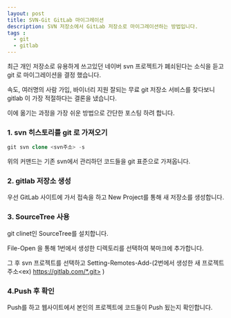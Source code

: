 ```yaml
---
layout: post
title: SVN-Git GitLab 마이그레이션
description: SVN 저장소에서 GitLab 저장소로 마이그레이션하는 방법입니다.
tags :
  - git
  - gitlab
---
```


최근 개인 저장소로 유용하게 쓰고있던 네이버 svn 프로젝트가 폐쇠된다는 소식을 듣고 git 로 마이그레이션을 결정 했습니다.

속도, 여러명의 사람 가입, 바이너리 지원 잘되는 무료 git 저장소 서비스를 찾다보니 gitlab 이 가장 적절하다는 결론을 냈습니다.

이에 옮기는 과정을 가장 쉬운 방법으로 간단한 포스팅 하려 합니다.

### 1. svn 히스토리를 git 로 가져오기

```php
git svn clone <svn주소> -s
```

위의 커맨드는 기존 svn에서 관리하던 코드들을 git 표준으로 가져옵니다.

### 2. gitlab 저장소 생성

우선 GitLab 사이트에 가서 접속을 하고 New Project를 통해 새 저장소를 생성합니다.

### 3. SourceTree 사용

git clinet인 SourceTree를 설치합니다.

File-Open 을 통해 1번에서 생성한 디렉토리를 선택하여 북마크에 추가합니다.

그 후 svn 프로젝트를 선택하고 Setting-Remotes-Add-(2번에서 생성한 새 프로젝트 주소<ex) https://gitlab.com/*.git> )

### 4.Push 후 확인

Push를 하고 웹사이트에서 본인의 프로젝트에 코드들이 Push 됬는지 확인합니다.